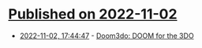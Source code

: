 # [Published on 2022-11-02](index.md)

* [2022-11-02, 17:44:47](https://news.ycombinator.com/item?id=33439947) - [Doom3do: DOOM for the 3DO](https://github.com/Olde-Skuul/doom3do)
